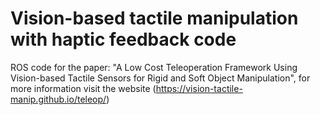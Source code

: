 # Vision-based tactile manipulation with haptic feedback code
ROS code for the paper: "A Low Cost Teleoperation Framework Using Vision-based Tactile Sensors for Rigid and Soft Object Manipulation", for more information visit the website (https://vision-tactile-manip.github.io/teleop/) 